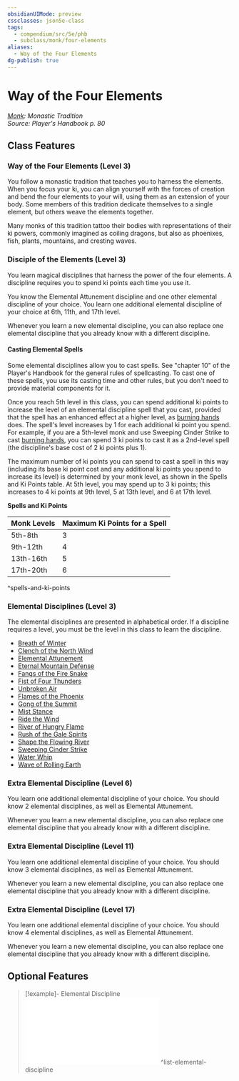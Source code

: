 ```yaml
---
obsidianUIMode: preview
cssclasses: json5e-class
tags:
  - compendium/src/5e/phb
  - subclass/monk/four-elements
aliases:
  - Way of the Four Elements
dg-publish: true
---
```

# Way of the Four Elements
*[Monk](monk.md): Monastic Tradition*  
*Source: Player's Handbook p. 80*  


## Class Features

### Way of the Four Elements (Level 3)

You follow a monastic tradition that teaches you to harness the elements. When you focus your ki, you can align yourself with the forces of creation and bend the four elements to your will, using them as an extension of your body. Some members of this tradition dedicate themselves to a single element, but others weave the elements together.

Many monks of this tradition tattoo their bodies with representations of their ki powers, commonly imagined as coiling dragons, but also as phoenixes, fish, plants, mountains, and cresting waves.

### Disciple of the Elements (Level 3)

You learn magical disciplines that harness the power of the four elements. A discipline requires you to spend ki points each time you use it.

You know the Elemental Attunement discipline and one other elemental discipline of your choice. You learn one additional elemental discipline of your choice at 6th, 11th, and 17th level.

Whenever you learn a new elemental discipline, you can also replace one elemental discipline that you already know with a different discipline.

#### Casting Elemental Spells

Some elemental disciplines allow you to cast spells. See "chapter 10" of the Player's Handbook for the general rules of spellcasting. To cast one of these spells, you use its casting time and other rules, but you don't need to provide material components for it.

Once you reach 5th level in this class, you can spend additional ki points to increase the level of an elemental discipline spell that you cast, provided that the spell has an enhanced effect at a higher level, as [burning hands](/Admin/CLI/spells/burning-hands.md) does. The spell's level increases by 1 for each additional ki point you spend. For example, if you are a 5th-level monk and use Sweeping Cinder Strike to cast [burning hands](/Admin/CLI/spells/burning-hands.md), you can spend 3 ki points to cast it as a 2nd-level spell (the discipline's base cost of 2 ki points plus 1).

The maximum number of ki points you can spend to cast a spell in this way (including its base ki point cost and any additional ki points you spend to increase its level) is determined by your monk level, as shown in the Spells and Ki Points table. At 5th level, you may spend up to 3 ki points; this increases to 4 ki points at 9th level, 5 at 13th level, and 6 at 17th level.

**Spells and Ki Points**

| Monk Levels | Maximum Ki Points for a Spell |
|-------------|-------------------------------|
| 5th-8th | 3 |
| 9th-12th | 4 |
| 13th-16th | 5 |
| 17th-20th | 6 |
^spells-and-ki-points

### Elemental Disciplines (Level 3)

The elemental disciplines are presented in alphabetical order. If a discipline requires a level, you must be the level in this class to learn the discipline.

- [Breath of Winter](/Admin/CLI/optional-features/breath-of-winter.md)  
- [Clench of the North Wind](/Admin/CLI/optional-features/clench-of-the-north-wind.md)  
- [Elemental Attunement](/Admin/CLI/optional-features/elemental-attunement.md)  
- [Eternal Mountain Defense](/Admin/CLI/optional-features/eternal-mountain-defense.md)  
- [Fangs of the Fire Snake](/Admin/CLI/optional-features/fangs-of-the-fire-snake.md)  
- [Fist of Four Thunders](/Admin/CLI/optional-features/fist-of-four-thunders.md)  
- [Unbroken Air](/Admin/CLI/optional-features/unbroken-air.md)  
- [Flames of the Phoenix](/Admin/CLI/optional-features/flames-of-the-phoenix.md)  
- [Gong of the Summit](/Admin/CLI/optional-features/gong-of-the-summit.md)  
- [Mist Stance](/Admin/CLI/optional-features/mist-stance.md)  
- [Ride the Wind](/Admin/CLI/optional-features/ride-the-wind.md)  
- [River of Hungry Flame](/Admin/CLI/optional-features/river-of-hungry-flame.md)  
- [Rush of the Gale Spirits](/Admin/CLI/optional-features/rush-of-the-gale-spirits.md)  
- [Shape the Flowing River](/Admin/CLI/optional-features/shape-the-flowing-river.md)  
- [Sweeping Cinder Strike](/Admin/CLI/optional-features/sweeping-cinder-strike.md)  
- [Water Whip](/Admin/CLI/optional-features/water-whip.md)  
- [Wave of Rolling Earth](/Admin/CLI/optional-features/wave-of-rolling-earth.md)  

### Extra Elemental Discipline (Level 6)

You learn one additional elemental discipline of your choice. You should know 2 elemental disciplines, as well as Elemental Attunement.

Whenever you learn a new elemental discipline, you can also replace one elemental discipline that you already know with a different discipline.

### Extra Elemental Discipline (Level 11)

You learn one additional elemental discipline of your choice. You should know 3 elemental disciplines, as well as Elemental Attunement.

Whenever you learn a new elemental discipline, you can also replace one elemental discipline that you already know with a different discipline.

### Extra Elemental Discipline (Level 17)

You learn one additional elemental discipline of your choice. You should know 4 elemental disciplines, as well as Elemental Attunement.

Whenever you learn a new elemental discipline, you can also replace one elemental discipline that you already know with a different discipline.

## Optional Features

> [!example]- Elemental Discipline
> ![Elemental Discipline](/Admin/CLI/optional-features/list-elemental-discipline.md#Elemental%20Discipline)
^list-elemental-discipline